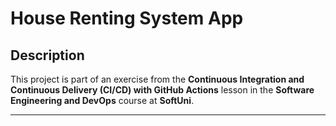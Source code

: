 # House Renting System App

## Description  
This project is part of an exercise from the **Continuous Integration and Continuous Delivery (CI/CD) with GitHub Actions** lesson in the **Software Engineering and DevOps** course at **SoftUni**.


---
